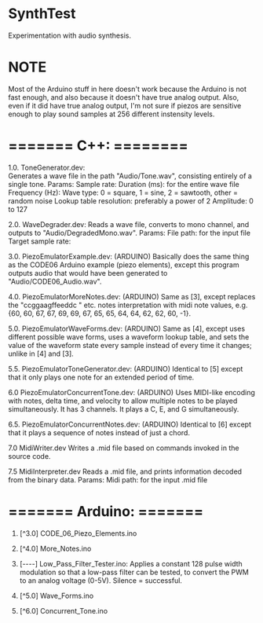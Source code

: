 SynthTest
=========

Experimentation with audio synthesis.

NOTE
=====================

Most of the Arduino stuff in here doesn't work because the Arduino is not fast enough, and also because it doesn't have true analog output. Also, even if it did have true analog output, I'm not sure if piezos are sensitive enough to play sound samples at 256 different instensity levels. 


======= C++: ========
=====================
1.0. ToneGenerator.dev:    
        Generates a wave file in the path "Audio/Tone.wav", consisting entirely of a single tone.
        Params:
            Sample rate:
            Duration (ms):              for the entire wave file
            Frequency (Hz):
            Wave type:                  0 = square, 1 = sine, 2 = sawtooth, other = random noise
            Lookup table resolution:    preferably a power of 2
            Amplitude:                  0 to 127

2.0. WaveDegrader.dev: 
        Reads a wave file, converts to mono channel, and outputs to "Audio/DegradedMono.wav".
        Params:
            File path:                  for the input file
            Target sample rate:         

3.0. PiezoEmulatorExample.dev: (ARDUINO)
        Basically does the same thing as the CODE06 Arduino example (piezo elements),
        except this program outputs audio that would have been generated to "Audio/CODE06_Audio.wav".

4.0. PiezoEmulatorMoreNotes.dev: (ARDUINO)
        Same as [3], except replaces the "ccggaagffeeddc " etc. notes interpretation with midi note
        values, e.g. {60, 60, 67, 67, 69, 69, 67, 65, 65, 64, 64, 62, 62, 60, -1}.

5.0. PiezoEmulatorWaveForms.dev: (ARDUINO)
        Same as [4], except uses different possible wave forms, uses a waveform lookup table,
        and sets the value of the waveform state every sample instead of every time it changes;
        unlike in [4] and [3].

5.5. PiezoEmulatorToneGenerator.dev: (ARDUINO)
        Identical to [5] except that it only plays one note for an extended period of time.

6.0 PiezoEmulatorConcurrentTone.dev: (ARDUINO)
        Uses MIDI-like encoding with notes, delta time, and velocity to allow multiple notes
        to be played simultaneously. It has 3 channels. It plays a C, E, and G simultaneously.

6.5. PiezoEmulatorConcurrentNotes.dev: (ARDUINO)
        Identical to [6] except that it plays a sequence of notes instead of just a chord.

7.0 MidiWriter.dev
        Writes a .mid file based on commands invoked in the source code.

7.5 MidiInterpreter.dev
        Reads a .mid file, and prints information decoded from the binary data.
        Params:
            Midi path:                  for the input .mid file

======= Arduino: =======
========================

1. [^3.0] CODE_06_Piezo_Elements.ino

2. [^4.0] More_Notes.ino

3. [----] Low_Pass_Filter_Tester.ino: Applies a constant 128 pulse width modulation so that a low-pass
         filter can be tested, to convert the PWM to an analog voltage (0-5V). Silence = successful.

4. [^5.0] Wave_Forms.ino

5. [^6.0] Concurrent_Tone.ino


